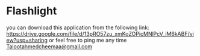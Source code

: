 # Flashlight
you can download this application from the following link:
https://drive.google.com/file/d/13pRO57zu_xmKoZOPicMNlPcV_iM6kABF/view?usp=sharing
or feel free to ping me any time Talootahmedcheemaa@gmail.com
